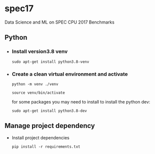 # spec17

Data Science and ML on SPEC CPU 2017 Benchmarks

## Python

- ### Install version3.8 venv

  `sudo apt-get install python3.8-venv`

- ### Create a clean virtual environment and activate

  `python -m venv ./venv`

  `source venv/bin/activate`

  for some packages you may need to install to install the python dev:

  `sudo apt-get install python3.8-dev`

## Manage project dependency

- Install project dependencies

  `pip install -r requirements.txt`
